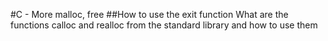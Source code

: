 #C - More malloc, free
##How to use the exit function
What are the functions calloc and realloc from the standard library and how to use them